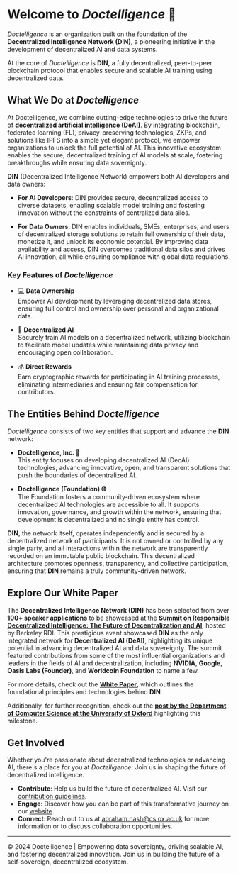 # Welcome to *Doctelligence* 🚀

*Doctelligence* is an organization built on the foundation of the **Decentralized Intelligence Network (DIN)**, a pioneering initiative in the development of decentralized AI and data systems.

At the core of *Doctelligence* is **DIN**, a fully decentralized, peer-to-peer blockchain protocol that enables secure and scalable AI training using decentralized data.

## What We Do at *Doctelligence*

At Doctelligence, we combine cutting-edge technologies to drive the future of **decentralized artificial intelligence (DeAI)**. By integrating blockchain, federated learning (FL), privacy-preserving technologies, ZKPs, and solutions like IPFS into a simple yet elegant protocol, we empower organizations to unlock the full potential of AI. This innovative ecosystem enables the secure, decentralized training of AI models at scale, fostering breakthroughs while ensuring data sovereignty.

**DIN** (Decentralized Intelligence Network) empowers both AI developers and data owners:

- **For AI Developers**: DIN provides secure, decentralized access to diverse datasets, enabling scalable model training and fostering innovation without the constraints of centralized data silos.
  
- **For Data Owners**: DIN enables individuals, SMEs, enterprises, and users of decentralized storage solutions to retain full ownership of their data, monetize it, and unlock its economic potential. By improving data availability and access, DIN overcomes traditional data silos and drives AI innovation, all while ensuring compliance with global data regulations.

### Key Features of *Doctelligence*

- 💻 **Data Ownership**  
  Empower AI development by leveraging decentralized data stores, ensuring full control and ownership over personal and organizational data.

- 🤖 **Decentralized AI**  
  Securely train AI models on a decentralized network, utilizing blockchain to facilitate model updates while maintaining data privacy and encouraging open collaboration.

- 💰 **Direct Rewards**  
  Earn cryptographic rewards for participating in AI training processes, eliminating intermediaries and ensuring fair compensation for contributors.

## The Entities Behind *Doctelligence*

*Doctelligence* consists of two key entities that support and advance the **DIN** network:

- **Doctelligence, Inc. 🔬**  
  This entity focuses on developing decentralized AI (DecAI) technologies, advancing innovative, open, and transparent solutions that push the boundaries of decentralized AI.

- **Doctelligence (Foundation) 🌐**  
  The Foundation fosters a community-driven ecosystem where decentralized AI technologies are accessible to all. It supports innovation, governance, and growth within the network, ensuring that development is decentralized and no single entity has control.

**DIN**, the network itself, operates independently and is secured by a decentralized network of participants. It is not owned or controlled by any single party, and all interactions within the network are transparently recorded on an immutable public blockchain. This decentralized architecture promotes openness, transparency, and collective participation, ensuring that **DIN** remains a truly community-driven network.

## Explore Our White Paper

The **Decentralized Intelligence Network (DIN)** has been selected from over **100+ speaker applications** to be showcased at the **[Summit on Responsible Decentralized Intelligence: The Future of Decentralization and AI](https://rdi.berkeley.edu/events/decentralizationaisummit24)**, hosted by Berkeley RDI. This prestigious event showcased **DIN** as the only integrated network for **Decentralized AI (DeAI)**, highlighting its unique potential in advancing decentralized AI and data sovereignty. The summit featured contributions from some of the most influential organizations and leaders in the fields of AI and decentralization, including **NVIDIA**, **Google**, **Oasis Labs (Founder)**, and **Worldcoin Foundation** to name a few.

For more details, check out the **[White Paper](https://github.com/Doctelligence/White-Paper/blob/main/Decentralized%20Intelligence%20Network%20(DIN).pdf)**, which outlines the foundational principles and technologies behind **DIN**.

Additionally, for further recognition, check out the **[post by the Department of Computer Science at the University of Oxford](https://www.linkedin.com/feed/update/urn:li:activity:7229826012803395584/)** highlighting this milestone.


## Get Involved

Whether you're passionate about decentralized technologies or advancing AI, there's a place for you at *Doctelligence*. Join us in shaping the future of decentralized intelligence.

- **Contribute**: Help us build the future of decentralized AI. Visit our [contribution guidelines](https://github.com/Doctelligence/DIN-Protocol-Proposals-DPP).
- **Engage**: Discover how you can be part of this transformative journey on our [website](https://doctelligence.github.io).
- **Connect**: Reach out to us at [abraham.nash@cs.ox.ac.uk](mailto:abraham.nash@cs.ox.ac.uk) for more information or to discuss collaboration opportunities.

---

© 2024 Doctelligence | Empowering data sovereignty, driving scalable AI, and fostering decentralized innovation. Join us in building the future of a self-sovereign, decentralized ecosystem.
